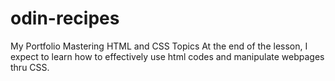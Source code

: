 # odin-recipes
My Portfolio
Mastering HTML and CSS Topics
At the end of the lesson, I expect to learn how to effectively use html codes and manipulate webpages thru CSS.